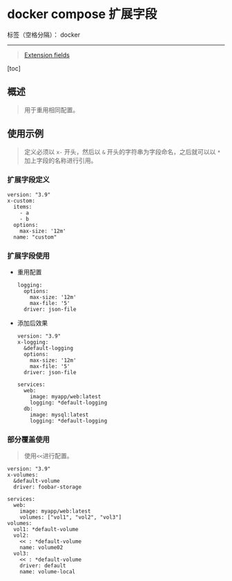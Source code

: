 # docker compose 扩展字段

标签（空格分隔）： docker

---

> [Extension fields](https://docs.docker.com/compose/compose-file/compose-file-v3/#extension-fields)

[toc]

## 概述
> 用于重用相同配置。

## 使用示例
> 定义必须以 `x-` 开头，然后以 `&` 开头的字符串为字段命名，之后就可以以 `*` 加上字段的名称进行引用。

### 扩展字段定义

```
version: "3.9"
x-custom:
  items:
    - a
    - b
  options:
    max-size: '12m'
  name: "custom"
```

### 扩展字段使用

- 重用配置

    ```
    logging:
      options:
        max-size: '12m'
        max-file: '5'
      driver: json-file
    ```

- 添加后效果

    ```
    version: "3.9"
    x-logging:
      &default-logging
      options:
        max-size: '12m'
        max-file: '5'
      driver: json-file
    
    services:
      web:
        image: myapp/web:latest
        logging: *default-logging
      db:
        image: mysql:latest
        logging: *default-logging
    ```

### 部分覆盖使用
> 使用`<<`进行配置。

```
version: "3.9"
x-volumes:
  &default-volume
  driver: foobar-storage

services:
  web:
    image: myapp/web:latest
    volumes: ["vol1", "vol2", "vol3"]
volumes:
  vol1: *default-volume
  vol2:
    << : *default-volume
    name: volume02
  vol3:
    << : *default-volume
    driver: default
    name: volume-local
```